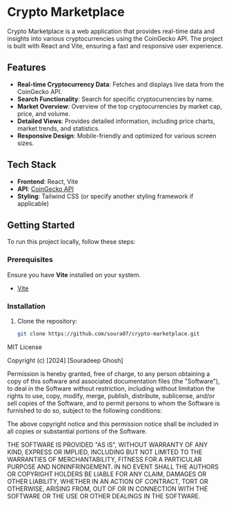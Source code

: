 # Crypto Marketplace

Crypto Marketplace is a web application that provides real-time data and insights into various cryptocurrencies using the CoinGecko API. The project is built with React and Vite, ensuring a fast and responsive user experience.

## Features

- **Real-time Cryptocurrency Data**: Fetches and displays live data from the CoinGecko API.
- **Search Functionality**: Search for specific cryptocurrencies by name.
- **Market Overview**: Overview of the top cryptocurrencies by market cap, price, and volume.
- **Detailed Views**: Provides detailed information, including price charts, market trends, and statistics.
- **Responsive Design**: Mobile-friendly and optimized for various screen sizes.

## Tech Stack

- **Frontend**: React, Vite
- **API**: [CoinGecko API](https://www.coingecko.com/en/api)
- **Styling**: Tailwind CSS (or specify another styling framework if applicable)

## Getting Started

To run this project locally, follow these steps:

### Prerequisites

Ensure you have **Vite** installed on your system.

- [Vite](https://vitejs.dev/guide/)

### Installation

1. Clone the repository:
   ```bash
   git clone https://github.com/soura07/crypto-marketplace.git


MIT License

Copyright (c) [2024] [Souradeep Ghosh]

Permission is hereby granted, free of charge, to any person obtaining a copy
of this software and associated documentation files (the "Software"), to deal
in the Software without restriction, including without limitation the rights
to use, copy, modify, merge, publish, distribute, sublicense, and/or sell
copies of the Software, and to permit persons to whom the Software is
furnished to do so, subject to the following conditions:

The above copyright notice and this permission notice shall be included in all
copies or substantial portions of the Software.

THE SOFTWARE IS PROVIDED "AS IS", WITHOUT WARRANTY OF ANY KIND, EXPRESS OR
IMPLIED, INCLUDING BUT NOT LIMITED TO THE WARRANTIES OF MERCHANTABILITY,
FITNESS FOR A PARTICULAR PURPOSE AND NONINFRINGEMENT. IN NO EVENT SHALL THE
AUTHORS OR COPYRIGHT HOLDERS BE LIABLE FOR ANY CLAIM, DAMAGES OR OTHER
LIABILITY, WHETHER IN AN ACTION OF CONTRACT, TORT OR OTHERWISE, ARISING FROM,
OUT OF OR IN CONNECTION WITH THE SOFTWARE OR THE USE OR OTHER DEALINGS IN THE
SOFTWARE.
